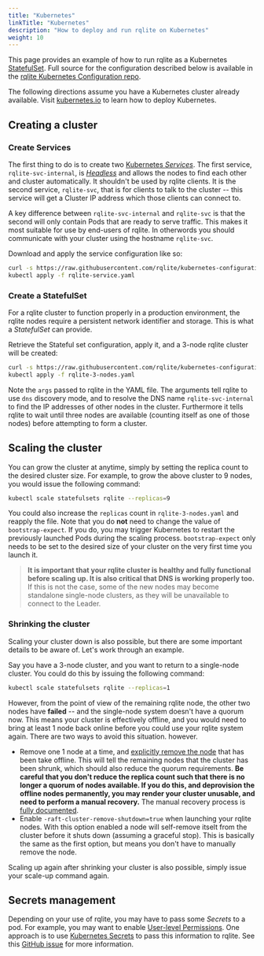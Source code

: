 ```yaml
---
title: "Kubernetes"
linkTitle: "Kubernetes"
description: "How to deploy and run rqlite on Kubernetes"
weight: 10
---
```

This page provides an example of how to run rqlite as a Kubernetes [StatefulSet](https://kubernetes.io/docs/concepts/workloads/controllers/statefulset/). Full source for the configuration described below is available in the [rqlite Kubernetes Configuration repo](https://github.com/rqlite/kubernetes-configuration).

The following directions assume you have a Kubernetes cluster already available. Visit [kubernetes.io](https://kubernetes.io/) to learn how to deploy Kubernetes.

## Creating a cluster 
### Create Services
The first thing to do is to create two [Kubernetes _Services_](https://kubernetes.io/docs/concepts/services-networking/service). The first service, `rqlite-svc-internal`, is [_Headless_](https://kubernetes.io/docs/concepts/services-networking/service/#headless-services) and allows the nodes to find each other and cluster automatically. It shouldn't be used by rqlite clients. It is the second service, `rqlite-svc`, that is for clients to talk to the cluster -- this service will get a Cluster IP address which those clients can connect to.

A key difference between `rqlite-svc-internal` and `rqlite-svc` is that the second will only contain Pods that are ready to serve traffic. This makes it most suitable for use by end-users of rqlite. In otherwords you should communicate with your cluster using the hostname `rqlite-svc`.

Download and apply the service configuration like so:
```bash
curl -s https://raw.githubusercontent.com/rqlite/kubernetes-configuration/master/service.yaml -o rqlite-service.yaml
kubectl apply -f rqlite-service.yaml
```

### Create a StatefulSet
For a rqlite cluster to function properly in a production environment, the rqlite nodes require a persistent network identifier and storage. This is what a _StatefulSet_ can provide.

Retrieve the Stateful set configuration, apply it, and a 3-node rqlite cluster will be created:
```bash
curl -s https://raw.githubusercontent.com/rqlite/kubernetes-configuration/master/statefulset-3-node.yaml -o rqlite-3-nodes.yaml
kubectl apply -f rqlite-3-nodes.yaml
```

Note the `args` passed to rqlite in the YAML file. The arguments tell rqlite to use `dns` discovery mode, and to resolve the DNS name `rqlite-svc-internal` to find the IP addresses of other nodes in the cluster. Furthermore it tells rqlite to wait until three nodes are available (counting itself as one of those nodes) before attempting to form a cluster.

## Scaling the cluster
You can grow the cluster at anytime, simply by setting the replica count to the desired cluster size. For example, to grow the above cluster to 9 nodes, you would issue the following command:
```bash
kubectl scale statefulsets rqlite --replicas=9
```
You could also increase the `replicas` count in `rqlite-3-nodes.yaml` and reapply the file. Note that you do **not** need to change the value of `bootstrap-expect`. If you do, you may trigger Kubernetes to restart the previously launched Pods during the scaling process. `bootstrap-expect` only needs to be set to the desired size of your cluster on the very first time you launch it.

> **It is important that your rqlite cluster is healthy and fully functional before scaling up. It is also critical that DNS is working properly too.** If this is not the case, some of the new nodes may become standalone single-node clusters, as they will be unavailable to connect to the Leader. 

### Shrinking the cluster
Scaling your cluster down is also possible, but there are some important details to be aware of. Let's work through an example.

Say you have a 3-node cluster, and you want to return to a single-node cluster. You could do this by issuing the following command:
```bash
kubectl scale statefulsets rqlite --replicas=1
```
However, from the point of view of the remaining rqlite node, the other two nodes have **failed** -- and the single-node system doesn't have a quorum now. This means your cluster is effectively offline, and you would need to bring at least 1 node back online before you could use your rqlite system again. There are two ways to avoid this situation. however.

- Remove one 1 node at a time, and [explicitly remove the node](/docs/clustering/#removing-or-replacing-a-node) that has been take offline. This will tell the remaining nodes that the cluster has been shrunk, which should also reduce the quorum requirements. **Be careful that you don't reduce the replica count such that there is no longer a quorum of nodes available. If you do this, and deprovision the offline nodes permanently, you may render your cluster unusable, and need to perform a manual recovery.** The manual recovery process is [fully documented](/docs/clustering/#dealing-with-failure).
- Enable `-raft-cluster-remove-shutdown=true` when launching your rqlite nodes. With this option enabled a node will self-remove itselt from the cluster before it shuts down (assuming a graceful stop). This is basically the same as the first option, but means you don't have to manually remove the node.

Scaling up again after shrinking your cluster is also possible, simply issue your scale-up command again.

## Secrets management
Depending on your use of rqlite, you may have to pass some _Secrets_ to a pod. For example, you may want to enable [User-level Permissions](https://rqlite.io/docs/guides/security/). One approach is to use [Kubernetes Secrets](https://kubernetes.io/docs/concepts/configuration/secret/) to pass this information to rqlite. See this [GitHub issue](https://github.com/rqlite/rqlite/issues/1488#issuecomment-1859328325) for more information.
